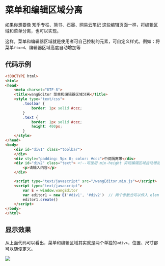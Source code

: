 # 菜单和编辑区域分离

如果你想要像 知乎专栏、简书、石墨、网易云笔记 这些编辑页面一样，将编辑区域和菜单分离，也可以实现。

这样，菜单和编辑器区域就是使用者可自己控制的元素，可自定义样式。例如：将菜单`fixed`、编辑器区域高度自动增加等

## 代码示例

```html
<!DOCTYPE html>
<html>
<head>
    <meta charset="UTF-8">
    <title>wangEditor 菜单和编辑器区域分离</title>
    <style type="text/css">
        .toolbar {
            border: 1px solid #ccc;
        }
        .text {
            border: 1px solid #ccc;
            height: 400px;
        }
    </style>
</head>
<body>
    <div id="div1" class="toolbar">
    </div>
    <div style="padding: 5px 0; color: #ccc">中间隔离带</div>
    <div id="div2" class="text"> <!--可使用 min-height 实现编辑区域自动增加高度-->
        <p>请输入内容</p>
    </div>

    <script type="text/javascript" src="/wangEditor.min.js"></script>
    <script type="text/javascript">
        var E = window.wangEditor
        var editor1 = new E('#div1', '#div2')  // 两个参数也可以传入 elem 对象，class 选择器
        editor1.create()
    </script>
</body>
</html>
```

## 显示效果

从上面代码可以看出，菜单和编辑区域其实就是两个单独的`<div>`，位置、尺寸都可以随便定义。

![](http://images2015.cnblogs.com/blog/138012/201705/138012-20170531224756289-7442240.png)

